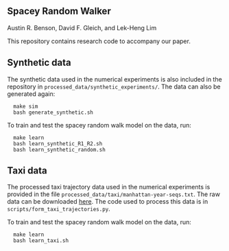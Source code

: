 Spacey Random Walker
--------
Austin R. Benson, David F. Gleich, and Lek-Heng Lim

This repository contains research code to accompany our paper.


Synthetic data
--------
The synthetic data used in the numerical experiments is also included in the repository in `processed_data/synthetic_experiments/`.
The data can also be generated again:

      make sim
      bash generate_synthetic.sh

To train and test the spacey random walk model on the data, run:

      make learn
      bash learn_synthetic_R1_R2.sh
      bash learn_synthetic_random.sh

Taxi data
--------
The processed taxi trajectory data used in the numerical experiments is provided in the file `processed_data/taxi/manhattan-year-seqs.txt`.
The raw data can be downloaded [here](http://www.andresmh.com/nyctaxitrips/).
The code used to process this data is in `scripts/form_taxi_trajectories.py`.

To train and test the spacey random walk model on the data, run:

      make learn
      bash learn_taxi.sh
